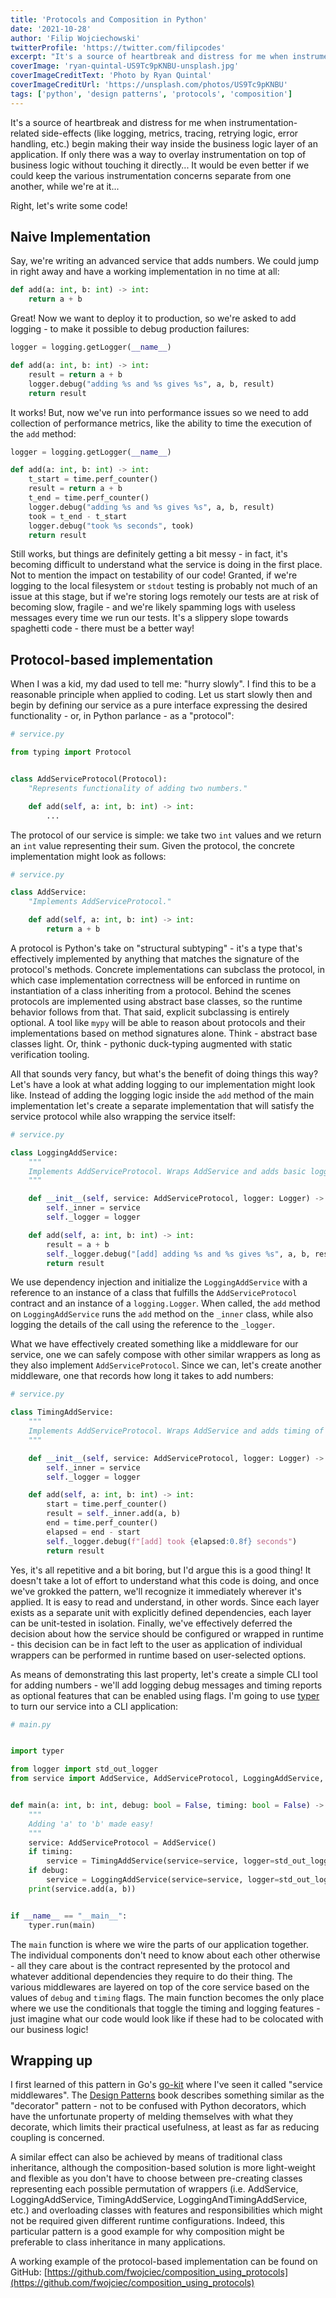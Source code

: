 ```yaml
---
title: 'Protocols and Composition in Python'
date: '2021-10-28'
author: 'Filip Wojciechowski'
twitterProfile: 'https://twitter.com/filipcodes'
excerpt: "It's a source of heartbreak and distress for me when instrumentation-related side-effects (like logging, metrics, tracing, retrying logic, error handling, etc.) begin making their way inside the business logic layer of an application. If only there was a way to overlay instrumentation on top of business logic without touching it directly... It would be even better if we could keep the various instrumentation concerns separate from one another, while we're at it..."
coverImage: 'ryan-quintal-US9Tc9pKNBU-unsplash.jpg'
coverImageCreditText: 'Photo by Ryan Quintal'
coverImageCreditUrl: 'https://unsplash.com/photos/US9Tc9pKNBU'
tags: ['python', 'design patterns', 'protocols', 'composition']
---
```


It's a source of heartbreak and distress for me when instrumentation-related side-effects (like logging, metrics, tracing, retrying logic, error handling, etc.) begin making their way inside the business logic layer of an application. If only there was a way to overlay instrumentation on top of business logic without touching it directly... It would be even better if we could keep the various instrumentation concerns separate from one another, while we're at it...

Right, let's write some code!

## Naive Implementation

Say, we're writing an advanced service that adds numbers. We could jump in right away and have a working implementation in no time at all:

```python
def add(a: int, b: int) -> int:
    return a + b
```

Great! Now we want to deploy it to production, so we're asked to add logging - to make it possible to debug production failures:

```python
logger = logging.getLogger(__name__)

def add(a: int, b: int) -> int:
    result = return a + b
    logger.debug("adding %s and %s gives %s", a, b, result)
    return result
```

It works! But, now we've run into performance issues so we need to add collection of performance metrics, like the ability to time the execution of the `add` method:

```python
logger = logging.getLogger(__name__)

def add(a: int, b: int) -> int:
    t_start = time.perf_counter()
    result = return a + b
    t_end = time.perf_counter()
    logger.debug("adding %s and %s gives %s", a, b, result)
    took = t_end - t_start
    logger.debug("took %s seconds", took)
    return result
```

Still works, but things are definitely getting a bit messy - in fact, it's becoming difficult to understand what the service is doing in the first place. Not to mention the impact on testability of our code! Granted, if we're logging to the local filesystem or `stdout` testing is probably not much of an issue at this stage, but if we're storing logs remotely our tests are at risk of becoming slow, fragile - and we're likely spamming logs with useless messages every time we run our tests. It's a slippery slope towards spaghetti code - there must be a better way!

## Protocol-based implementation

When I was a kid, my dad used to tell me: "hurry slowly". I find this to be a reasonable principle when applied to coding. Let us start slowly then and begin by defining our service as a pure interface expressing the desired functionality - or, in Python parlance - as a "protocol":

```python
# service.py

from typing import Protocol


class AddServiceProtocol(Protocol):
    "Represents functionality of adding two numbers."

    def add(self, a: int, b: int) -> int:
        ...
```

The protocol of our service is simple: we take two `int` values and we return an `int` value representing their sum. Given the protocol, the concrete implementation might look as follows:

```python
# service.py

class AddService:
    "Implements AddServiceProtocol."

    def add(self, a: int, b: int) -> int:
        return a + b
```

A protocol is Python's take on "structural subtyping" - it's a type that's effectively implemented by anything that matches the signature of the protocol's methods. Concrete implementations can subclass the protocol, in which case implementation correctness will be enforced in runtime on instantiation of a class inheriting from a protocol. Behind the scenes protocols are implemented using abstract base classes, so the runtime behavior follows from that. That said, explicit subclassing is entirely optional. A tool like `mypy` will be able to reason about protocols and their implementations based on method signatures alone. Think - abstract base classes light. Or, think - pythonic duck-typing augmented with static verification tooling.

All that sounds very fancy, but what's the benefit of doing things this way? Let's have a look at what adding logging to our implementation might look like. Instead of adding the logging logic inside the `add` method of the main implementation let's create a separate implementation that will satisfy the service protocol while also wrapping the service itself:

```python
# service.py

class LoggingAddService:
    """
    Implements AddServiceProtocol. Wraps AddService and adds basic logging.
    """

    def __init__(self, service: AddServiceProtocol, logger: Logger) -> None:
        self._inner = service
        self._logger = logger

    def add(self, a: int, b: int) -> int:
        result = a + b
        self._logger.debug("[add] adding %s and %s gives %s", a, b, result)
        return result
```

We use dependency injection and initialize the `LoggingAddService` with a reference to an instance of a class that fulfills the `AddServiceProtocol` contract and an instance of a `logging.Logger`. When called, the `add` method on `LoggingAddService` runs the `add` method on the `_inner` class, while also logging the details of the call using the reference to the `_logger`.

What we have effectively created something like a middleware for our service, one we can safely compose with other similar wrappers as long as they also implement `AddServiceProtocol`. Since we can, let's create another middleware, one that records how long it takes to add numbers:

```python
# service.py

class TimingAddService:
    """
    Implements AddServiceProtocol. Wraps AddService and adds timing of method calls.
    """

    def __init__(self, service: AddServiceProtocol, logger: Logger) -> None:
        self._inner = service
        self._logger = logger

    def add(self, a: int, b: int) -> int:
        start = time.perf_counter()
        result = self._inner.add(a, b)
        end = time.perf_counter()
        elapsed = end - start
        self._logger.debug(f"[add] took {elapsed:0.8f} seconds")
        return result
```

Yes, it's all repetitive and a bit boring, but I'd argue this is a good thing! It doesn't take a lot of effort to understand what this code is doing, and once we've grokked the pattern, we'll recognize it immediately wherever it's applied. It is easy to read and understand, in other words. Since each layer exists as a separate unit with explicitly defined dependencies, each layer can be unit-tested in isolation. Finally, we've effectively deferred the decision about how the service should be configured or wrapped in runtime - this decision can be in fact left to the user as application of individual wrappers can be performed in runtime based on user-selected options.

As means of demonstrating this last property, let's create a simple CLI tool for adding numbers - we'll add logging debug messages and timing reports as optional features that can be enabled using flags. I'm going to use [typer](https://github.com/tiangolo/typer) to turn our service into a CLI application:

```python
# main.py


import typer

from logger import std_out_logger
from service import AddService, AddServiceProtocol, LoggingAddService, TimingAddService


def main(a: int, b: int, debug: bool = False, timing: bool = False) -> None:
    """
    Adding 'a' to 'b' made easy!
    """
    service: AddServiceProtocol = AddService()
    if timing:
        service = TimingAddService(service=service, logger=std_out_logger("timing"))
    if debug:
        service = LoggingAddService(service=service, logger=std_out_logger("logging"))
    print(service.add(a, b))


if __name__ == "__main__":
    typer.run(main)
```

The `main` function is where we wire the parts of our application together. The individual components don't need to know about each other otherwise - all they care about is the contract represented by the protocol and whatever additional dependencies they require to do their thing. The various middlewares are layered on top of the core service based on the values of `debug` and `timing` flags. The main function becomes the only place where we use the conditionals that toggle the timing and logging features - just imagine what our code would look like if these had to be colocated with our business logic!

## Wrapping up

I first learned of this pattern in Go's [go-kit](https://github.com/go-kit/kit) where I've seen it called "service middlewares". The [Design Patterns](https://www.amazon.com/Design-Patterns-Elements-Reusable-Object-Oriented/dp/0201633612) book describes something similar as the "decorator" pattern - not to be confused with Python decorators, which have the unfortunate property of melding themselves with what they decorate, which limits their practical usefulness, at least as far as reducing coupling is concerned.

A similar effect can also be achieved by means of traditional class inheritance, although the composition-based solution is more light-weight and flexible as you don't have to choose between pre-creating classes representing each possible permutation of wrappers (i.e. AddService, LoggingAddService, TimingAddService, LoggingAndTimingAddService, etc.) and overloading classes with features and responsibilities which might not be required given different runtime configurations. Indeed, this particular pattern is a good example for why composition might be preferable to class inheritance in many applications.

A working example of the protocol-based implementation can be found on GitHub: [https://github.com/fwojciec/composition_using_protocols](https://github.com/fwojciec/composition_using_protocols)

